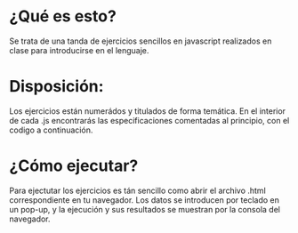 # ¿Qué es esto?

Se trata de una tanda de ejercicios sencillos en javascript realizados en clase para introducirse en el lenguaje.

# Disposición:
Los ejercicios están numerádos y titulados de forma temática. En el interior de cada .js encontrarás las especificaciones comentadas al principio, 
con el codigo a continuación.

# ¿Cómo ejecutar?

Para ejectutar los ejercicios es tán sencillo como abrir el archivo .html correspondiente en tu navegador. Los datos se introducen por teclado en un pop-up, y la ejecución y sus resultados se muestran por la consola del navegador. 
